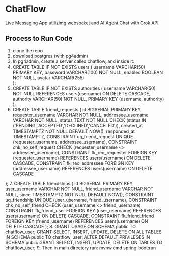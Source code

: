 # ChatFlow

Live Messaging App utilizimg websocket and AI Agent Chat with Grok API

## Process to Run Code
1. clone the repo
2. download postgres (with pg4admin)
3. In pg4admin, create a server called chatflow, and inside it:
4. CREATE TABLE IF NOT EXISTS users (
    username VARCHAR(50) PRIMARY KEY,
    password VARCHAR(100) NOT NULL,
    enabled  BOOLEAN NOT NULL,
    avatar   VARCHAR(255)         
  );
5. CREATE TABLE IF NOT EXISTS authorities (
    username VARCHAR(50) NOT NULL REFERENCES users(username) ON DELETE CASCADE,
    authority VARCHAR(50) NOT NULL,
    PRIMARY KEY (username, authority)
  );
6. CREATE TABLE friend_requests (
    id BIGSERIAL PRIMARY KEY,
    requester_username VARCHAR NOT NULL,
    addressee_username VARCHAR NOT NULL,
    status TEXT NOT NULL CHECK (status IN ('PENDING','ACCEPTED','DECLINED','CANCELED')),
    created_at TIMESTAMPTZ NOT NULL DEFAULT NOW(),
    responded_at TIMESTAMPTZ,
    CONSTRAINT uq_friend_request UNIQUE (requester_username, addressee_username),
    CONSTRAINT chk_no_self_request CHECK (requester_username <> addressee_username),
    CONSTRAINT fk_req_requester FOREIGN KEY (requester_username) REFERENCES users(username) ON DELETE CASCADE,
    CONSTRAINT fk_req_addressee FOREIGN KEY (addressee_username) REFERENCES users(username) ON DELETE CASCADE

);
7. CREATE TABLE friendships (
    id BIGSERIAL PRIMARY KEY,
    user_username   VARCHAR NOT NULL,
    friend_username VARCHAR NOT NULL,
    since TIMESTAMPTZ NOT NULL DEFAULT NOW(),
    CONSTRAINT uq_friendship UNIQUE (user_username, friend_username),
    CONSTRAINT chk_no_self_friend CHECK (user_username <> friend_username),
    CONSTRAINT fk_friend_user FOREIGN KEY (user_username) REFERENCES users(username) ON DELETE CASCADE,
    CONSTRAINT fk_friend_friend FOREIGN KEY (friend_username) REFERENCES users(username) ON DELETE CASCADE
);
8. GRANT USAGE ON SCHEMA public TO chatflow_user;
   GRANT SELECT, INSERT, UPDATE, DELETE ON ALL TABLES IN SCHEMA public TO chatflow_user;
   ALTER DEFAULT PRIVILEGES IN SCHEMA public
   GRANT SELECT, INSERT, UPDATE, DELETE ON TABLES TO chatflow_user;
9. Then in main directory run: mvnw.cmd spring-boot:run
